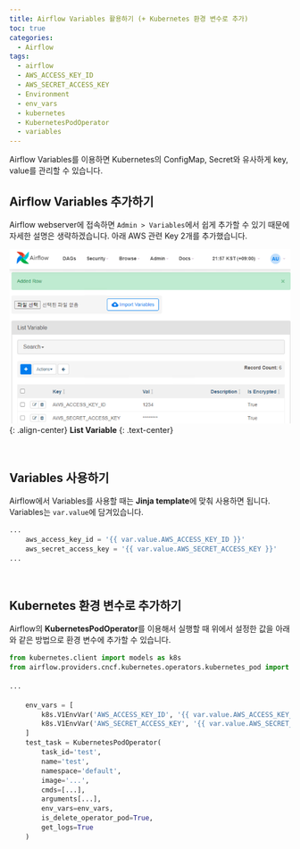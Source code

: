 ```yaml
---
title: Airflow Variables 활용하기 (+ Kubernetes 환경 변수로 추가)
toc: true
categories:
  - Airflow
tags:
  - airflow
  - AWS_ACCESS_KEY_ID
  - AWS_SECRET_ACCESS_KEY
  - Environment
  - env_vars
  - kubernetes
  - KubernetesPodOperator
  - variables
---
```


Airflow Variables를 이용하면 Kubernetes의 ConfigMap, Secret와 유사하게 key, value를 관리할 수 있습니다.

## **Airflow Variables 추가하기**

Airflow webserver에 접속하면 `Admin > Variables`에서 쉽게 추가할 수 있기 때문에 자세한 설명은 생략하겠습니다. 아래 AWS 관련 Key 2개를 추가했습니다.

![](/assets/images/posts/2022-9-27-tistory-post-117/img-1.png){: .align-center}
**List Variable**
{: .text-center}

<br>

## **Variables 사용하기**

Airflow에서 Variables를 사용할 때는 **Jinja template**에 맞춰 사용하면 됩니다. Variables는 `var.value`에 담겨있습니다.

```python
...
    aws_access_key_id = '{{ var.value.AWS_ACCESS_KEY_ID }}'
    aws_secret_access_key = '{{ var.value.AWS_SECRET_ACCESS_KEY }}'
...
```

<br>

## **Kubernetes 환경 변수로 추가하기**

Airflow의 **KubernetesPodOperator**를 이용해서 실행할 때 위에서 설정한 값을 아래와 같은 방법으로 환경 변수에 추가할 수 있습니다.



```python
from kubernetes.client import models as k8s
from airflow.providers.cncf.kubernetes.operators.kubernetes_pod import KubernetesPodOperator

...
    
    env_vars = [
    	k8s.V1EnvVar('AWS_ACCESS_KEY_ID', '{{ var.value.AWS_ACCESS_KEY_ID }}',
        k8s.V1EnvVar('AWS_SECRET_ACCESS_KEY', '{{ var.value.AWS_SECRET_ACCESS_KEY }}'
    ]
    test_task = KubernetesPodOperator(
    	task_id='test',
        name='test',
        namespace='default',
        image='...',
        cmds=[...],
        arguments[...],
        env_vars=env_vars,
        is_delete_operator_pod=True,
        get_logs=True
    )
```
